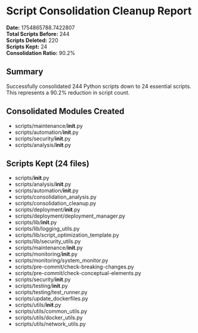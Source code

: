 
# Script Consolidation Cleanup Report

**Date:** 1754865788.7422807  
**Total Scripts Before:** 244  
**Scripts Deleted:** 220  
**Scripts Kept:** 24  
**Consolidation Ratio:** 90.2%

## Summary

Successfully consolidated 244 Python scripts down to 24 essential scripts.
This represents a 90.2% reduction in script count.

## Consolidated Modules Created

- scripts/maintenance/__init__.py
- scripts/automation/__init__.py
- scripts/security/__init__.py
- scripts/analysis/__init__.py

## Scripts Kept (24 files)

- scripts/__init__.py
- scripts/analysis/__init__.py
- scripts/automation/__init__.py
- scripts/consolidation_analysis.py
- scripts/consolidation_cleanup.py
- scripts/deployment/__init__.py
- scripts/deployment/deployment_manager.py
- scripts/lib/__init__.py
- scripts/lib/logging_utils.py
- scripts/lib/script_optimization_template.py
- scripts/lib/security_utils.py
- scripts/maintenance/__init__.py
- scripts/monitoring/__init__.py
- scripts/monitoring/system_monitor.py
- scripts/pre-commit/check-breaking-changes.py
- scripts/pre-commit/check-conceptual-elements.py
- scripts/security/__init__.py
- scripts/testing/__init__.py
- scripts/testing/test_runner.py
- scripts/update_dockerfiles.py
- scripts/utils/__init__.py
- scripts/utils/common_utils.py
- scripts/utils/docker_utils.py
- scripts/utils/network_utils.py
